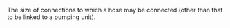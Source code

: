﻿The size of connections to which a hose may be connected (other than that to be linked to a pumping unit).
